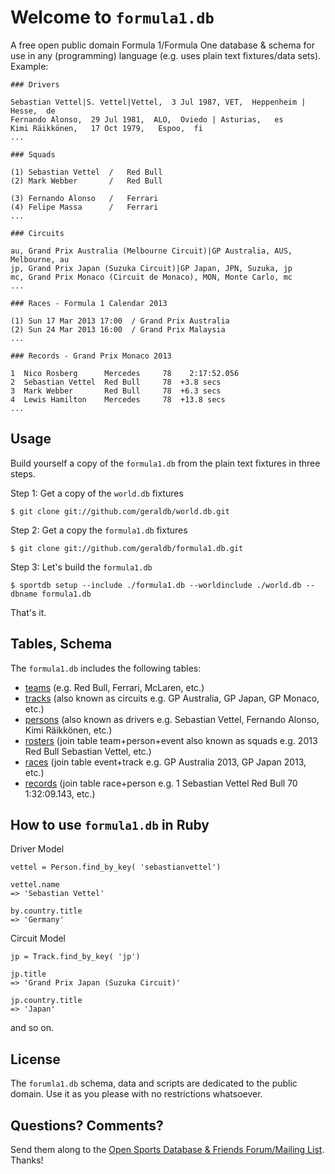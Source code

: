 # Welcome to `formula1.db`

A free open public domain Formula 1/Formula One database & schema
for use in any (programming) language
(e.g. uses plain text fixtures/data sets). Example:


~~~
### Drivers

Sebastian Vettel|S. Vettel|Vettel,  3 Jul 1987, VET,  Heppenheim | Hesse,  de
Fernando Alonso,  29 Jul 1981,  ALO,  Oviedo | Asturias,   es
Kimi Räikkönen,   17 Oct 1979,   Espoo,  fi
...
~~~

~~~
### Squads

(1) Sebastian Vettel  /   Red Bull
(2) Mark Webber       /   Red Bull

(3) Fernando Alonso   /   Ferrari
(4) Felipe Massa      /   Ferrari
...
~~~

~~~
### Circuits

au, Grand Prix Australia (Melbourne Circuit)|GP Australia, AUS, Melbourne, au
jp, Grand Prix Japan (Suzuka Circuit)|GP Japan, JPN, Suzuka, jp
mc, Grand Prix Monaco (Circuit de Monaco), MON, Monte Carlo, mc
...
~~~

~~~
### Races - Formula 1 Calendar 2013

(1) Sun 17 Mar 2013 17:00  / Grand Prix Australia
(2) Sun 24 Mar 2013 16:00  / Grand Prix Malaysia
...
~~~

~~~
### Records - Grand Prix Monaco 2013

1  Nico Rosberg      Mercedes     78    2:17:52.056
2  Sebastian Vettel  Red Bull     78  +3.8 secs
3  Mark Webber       Red Bull     78  +6.3 secs
4  Lewis Hamilton    Mercedes     78  +13.8 secs
...
~~~~



## Usage

Build yourself a copy of the `formula1.db` from the plain text fixtures in three steps.

Step 1: Get a copy of the `world.db` fixtures

    $ git clone git://github.com/geraldb/world.db.git

Step 2: Get a copy the `formula1.db` fixtures

    $ git clone git://github.com/geraldb/formula1.db.git

Step 3: Let's build the `formula1.db`

    $ sportdb setup --include ./formula1.db --worldinclude ./world.db --dbname formula1.db

That's it.


## Tables, Schema

The `formula1.db` includes the following tables:

* [teams](teams/txt) (e.g. Red Bull, Ferrari, McLaren, etc.)
* [tracks](circuits.txt) (also known as circuits e.g. GP Australia, GP Japan, GP Monaco, etc.)
* [persons](drivers.txt) (also known as drivers e.g. Sebastian Vettel, Fernando Alonso, Kimi Räikkönen, etc.)
* [rosters](2013/squads.txt) (join table team+person+event also known as squads e.g. 2013  Red Bull  Sebastian Vettel, etc.)
* [races](2013/races.txt) (join table event+track e.g. GP Australia 2013, GP Japan 2013, etc.)
* [records](2013/06-gp-monaco.txt) (join table race+person e.g. 1  Sebastian Vettel  Red Bull  70  1:32:09.143, etc.)


## How to use `formula1.db` in Ruby

Driver Model

~~~
vettel = Person.find_by_key( 'sebastianvettel')

vettel.name
=> 'Sebastian Vettel'

by.country.title
=> 'Germany'
~~~

Circuit Model

~~~
jp = Track.find_by_key( 'jp')

jp.title
=> 'Grand Prix Japan (Suzuka Circuit)'

jp.country.title
=> 'Japan'
~~~

and so on.

## License

The `forumla1.db` schema, data and scripts are dedicated to the public domain.
Use it as you please with no restrictions whatsoever.

## Questions? Comments?

Send them along to the [Open Sports Database & Friends Forum/Mailing List](http://groups.google.com/group/opensport). Thanks!
